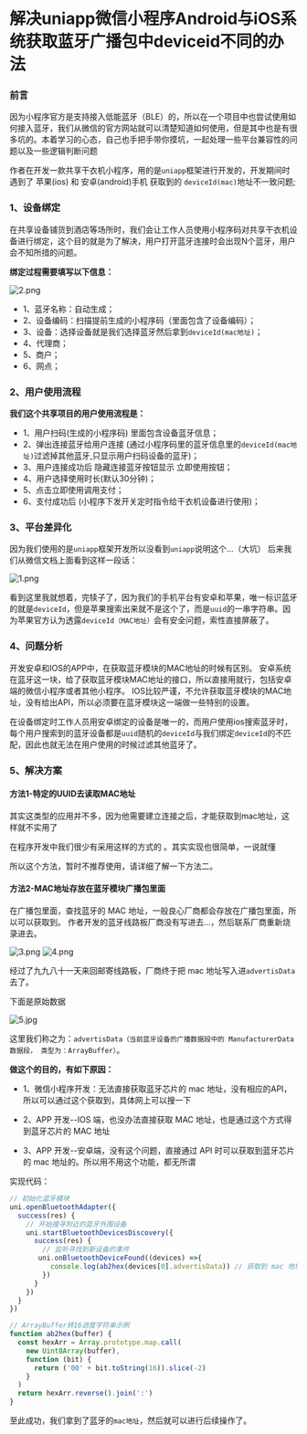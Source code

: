 # 解决uniapp微信小程序Android与iOS系统获取蓝牙广播包中deviceid不同的办法

### 前言

因为小程序官方是支持接入低能蓝牙（BLE）的，所以在一个项目中也尝试使用如何接入蓝牙，我们从微信的官方网站就可以清楚知道如何使用，但是其中也是有很多坑的。本着学习的心态，自己也手把手带你摸坑，一起处理一些平台兼容性的问题以及一些逻辑判断问题

作者在开发一款共享干衣机小程序，用的是`uniapp`框架进行开发的，开发期间时遇到了 苹果(ios) 和 安卓(android)手机 获取到的 `deviceId(mac)`地址不一致问题;

### 1、设备绑定

在共享设备铺货到酒店等场所时，我们会让工作人员使用小程序码对共享干衣机设备进行绑定，这个目的就是为了解决，用户打开蓝牙连接时会出现N个蓝牙，用户会不知所措的问题。

**绑定过程需要填写以下信息：**

![2.png](./images/2.png)

- 1、蓝牙名称：自动生成；
- 2、设备编码：扫描提前生成的小程序码（里面包含了设备编码）；
- 3、设备：选择设备就是我们选择蓝牙然后拿到`deviceId(mac地址)`；
- 4、代理商；
- 5、商户；
- 6、网点；

### 2、用户使用流程

**我们这个共享项目的用户使用流程是：**

- 1、用户扫码(生成的小程序码) 里面包含设备蓝牙信息；
- 2、弹出连接蓝牙给用户连接 (通过小程序码里的蓝牙信息里的`deviceId(mac地址)`过滤掉其他蓝牙,只显示用户扫码设备的蓝牙)；
- 3、用户连接成功后 隐藏连接蓝牙按钮显示 立即使用按钮；
- 4、用户选择使用时长(默认30分钟)；
- 5、点击立即使用调用支付；
- 6、支付成功后 (小程序下发开关定时指令给干衣机设备进行使用)；


### 3、平台差异化

因为我们使用的是`uniapp`框架开发所以没看到`uniapp`说明这个...（大坑）
后来我们从微信文档上面看到这样一段话：

![1.png](./images/1.png)

看到这里我就想着，完犊子了，因为我们的手机平台有安卓和苹果，唯一标识蓝牙的就是`deviceId`，但是苹果搜索出来就不是这个了，而是`uuid`的一串字符串。因为苹果官方认为透露`deviceId（MAC地址）`会有安全问题，索性直接屏蔽了。

### 4、问题分析

开发安卓和IOS的APP中，在获取蓝牙模块的MAC地址的时候有区别。
安卓系统在蓝牙这一块，给了获取蓝牙模块MAC地址的接口，所以直接用就行，包括安卓端的微信小程序或者其他小程序。
IOS比较严谨，不允许获取蓝牙模块的MAC地址，没有给出API，所以必须要在蓝牙模块这一端做一些特别的设置。

在设备绑定时工作人员用安卓绑定的设备是唯一的，而用户使用ios搜索蓝牙时，每个用户搜索到的蓝牙设备都是`uuid`随机的`deviceId`与我们绑定`deviceId`的不匹配，因此也就无法在用户使用的时候过滤其他蓝牙了。


### 5、解决方案

#### 方法1-特定的UUID去读取MAC地址

其实这类型的应用并不多，因为他需要建立连接之后，才能获取到mac地址，这样就不实用了

在程序开发中我们很少有采用这样的方式的 。其实实现也很简单，一说就懂

所以这个方法，暂时不推荐使用，请详细了解一下方法二。

#### 方法2-MAC地址存放在蓝牙模块广播包里面

在广播包里面，查找蓝牙的 MAC 地址，一般良心厂商都会存放在广播包里面，所以可以获取到。
作者开发的蓝牙线路板厂商没有写进去...，然后联系厂商重新烧录进去。

![3.png](./images/3.png)
![4.png](./images/4.png)

经过了九九八十一天来回邮寄线路板，厂商终于把 mac 地址写入进`advertisData`去了。

下面是原始数据

![5.jpg](./images/5.jpg)

这里我们称之为：`advertisData（当前蓝牙设备的广播数据段中的 ManufacturerData 数据段， 类型为：ArrayBuffer）`。

**做这个的目的，有如下原因：**

- 1、微信小程序开发：无法直接获取蓝牙芯片的 mac 地址，没有相应的API，所以可以通过这个获取到，具体网上可以搜一下

- 2、APP 开发--IOS 端，也没办法直接获取 MAC 地址，也是通过这个方式得到蓝牙芯片的 MAC 地址

- 3、APP 开发--安卓端，没有这个问题，直接通过 API 时可以获取到蓝牙芯片的 mac 地址的。所以用不用这个功能，都无所谓

实现代码：

```js
// 初始化蓝牙模块
uni.openBluetoothAdapter({
  success(res) {
    // 开始搜寻附近的蓝牙外围设备
    uni.startBluetoothDevicesDiscovery({
      success(res) {
        // 监听寻找到新设备的事件
       uni.onBluetoothDeviceFound((devices) =>{
          console.log(ab2hex(devices[0].advertisData)) // 获取到 mac 地址
        })
      }
    })
  }
})

// ArrayBuffer转16进度字符串示例
function ab2hex(buffer) {
  const hexArr = Array.prototype.map.call(
    new Uint8Array(buffer),
    function (bit) {
      return ('00' + bit.toString(16)).slice(-2)
    }
  )
  return hexArr.reverse().join(':')
}
```

至此成功，我们拿到了蓝牙的`mac地址`，然后就可以进行后续操作了。